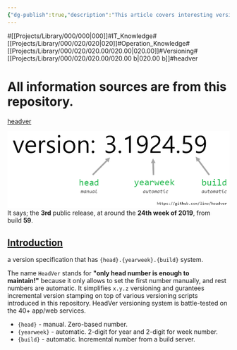 ```yaml
---
{"dg-publish":true,"description":"This article covers interesting version management that name is header from LY cooperation. The interesting part seems to be the division between automation and manualization.","permalink":"/projects/library/000/020/020-00/020-00-b/","dgPassFrontmatter":true,"noteIcon":"0","created":"2024-02-22T13:56:14.332+09:00","updated":"2024-06-20T01:34:59.423+09:00"}
---
```


#[[Projects/Library/000/000\|000]]#IT_Knowledge#[[Projects/Library/000/020/020\|020]]#Operation_Knowledge#[[Projects/Library/000/020/020.00/020.00\|020.00]]#Versioning#[[Projects/Library/000/020/020.00/020.00 b\|020.00 b]]#headver





# All information sources are from this repository.

[headver](https://github.com/line/headver)


![headver](https://github.com/line/headver/raw/main/images/example.png)
It says; the **3rd** public release, at around the **24th week of 2019**, from build **59**.

## [Introduction](https://github.com/line/headver#introduction)

a version specification that has `{head}.{yearweek}.{build}` system.

The name `HeadVer` stands for **"only head number is enough to maintain!"** because it only allows to set the first number manually, and rest numbers are automatic. It simplifies `x.y.z` versioning and gurantees incremental version stamping on top of various versioning scripts introduced in this repository. HeadVer versioning system is battle-tested on the 40+ app/web services.

- `{head}` - manual. Zero-based number.
- `{yearweek}` - automatic. 2-digit for year and 2-digit for week number.
- `{build}` - automatic. Incremental number from a build server.